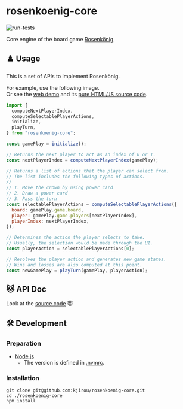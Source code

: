 # rosenkoenig-core

![run-tests](https://github.com/kjirou/rosenkoenig-core/actions/workflows/run-tests.yml/badge.svg)

Core engine of the board game [Rosenkönig](https://de.wikipedia.org/wiki/Rosenk%C3%B6nig)

## :chess_pawn: Usage

This is a set of APIs to implement Rosenkönig.

For example, use the following image.  
Or see the [web demo](https://kjirou.github.io/rosenkoenig-core/) and its [pure HTML/JS source code](https://github.com/kjirou/rosenkoenig-core/blob/gh-pages/docs/index.html).

```js
import {
  computeNextPlayerIndex,
  computeSelectablePlayerActions,
  initialize,
  playTurn,
} from "rosenkoenig-core";

const gamePlay = initialize();

// Returns the next player to act as an index of 0 or 1.
const nextPlayerIndex = computeNextPlayerIndex(gamePlay);

// Returns a list of actions that the player can select from.
// The list includes the following types of actions.
//
// 1. Move the crown by using power card
// 2. Draw a power card
// 3. Pass the turn
const selectablePlayerActions = computeSelectablePlayerActions({
  board: gamePlay.game.board,
  player: gamePlay.game.players[nextPlayerIndex],
  playerIndex: nextPlayerIndex,
});

// Determines the action the player selects to take.
// Usually, the selection would be made through the UI.
const playerAction = selectablePlayerActions[0];

// Resolves the player action and generates new game states.
// Wins and losses are also computed at this point.
const newGamePlay = playTurn(gamePlay, playerAction);
```

## :cat: API Doc

Look at the [source code](/src/index.ts) :innocent:

## :hammer_and_wrench: Development

### Preparation

- [Node.js](https://nodejs.org/)
  - The version is defined in [.nvmrc](/.nvmrc).

### Installation

```
git clone git@github.com:kjirou/rosenkoenig-core.git
cd ./rosenkoenig-core
npm install
```
